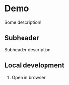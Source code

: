 # Demo

Some description!

## Subheader

Subheader description.

## Local development

1. Open in browser
